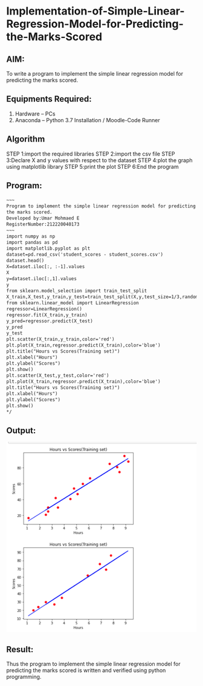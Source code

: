 # Implementation-of-Simple-Linear-Regression-Model-for-Predicting-the-Marks-Scored

## AIM:
To write a program to implement the simple linear regression model for predicting the marks scored.

## Equipments Required:
1. Hardware – PCs
2. Anaconda – Python 3.7 Installation / Moodle-Code Runner

## Algorithm
STEP 1:import the required libraries 
STEP 2:import the csv file
STEP 3:Declare X and y values with respect to the dataset
STEP 4:plot the graph using matplotlib library
STEP 5:print the plot
STEP 6:End the program

## Program:
```
~~~
Program to implement the simple linear regression model for predicting the marks scored.
Developed by:Umar Mohmaed E 
RegisterNumber:212220040173 
~~~
import numpy as np
import pandas as pd
import matplotlib.pyplot as plt
dataset=pd.read_csv('student_scores - student_scores.csv')
dataset.head()
X=dataset.iloc[:, :-1].values
X
y=dataset.iloc[:,1].values
y
from sklearn.model_selection import train_test_split
X_train,X_test,y_train,y_test=train_test_split(X,y,test_size=1/3,random_state=0)
from sklearn.linear_model import LinearRegression
regressor=LinearRegression()
regressor.fit(X_train,y_train)
y_pred=regressor.predict(X_test)
y_pred
y_test
plt.scatter(X_train,y_train,color='red')
plt.plot(X_train,regressor.predict(X_train),color='blue')
plt.title("Hours vs Scores(Training set)")
plt.xlabel("Hours")
plt.ylabel("Scores")
plt.show()
plt.scatter(X_test,y_test,color='red')
plt.plot(X_train,regressor.predict(X_train),color='blue')
plt.title("Hours vs Scores(Training set)")
plt.xlabel("Hours")
plt.ylabel("Scores")
plt.show()
*/

```

## Output:
![Github Logo](umar.png)

## Result:
Thus the program to implement the simple linear regression model for predicting the marks scored is written and verified using python programming.
